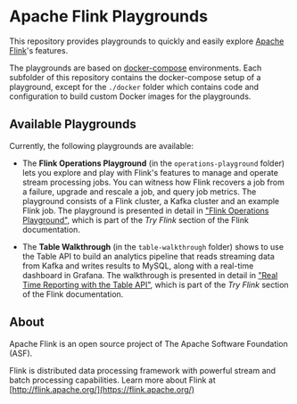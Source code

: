 # Apache Flink Playgrounds

This repository provides playgrounds to quickly and easily explore [Apache Flink](https://flink.apache.org)'s features.

The playgrounds are based on [docker-compose](https://docs.docker.com/compose/) environments.
Each subfolder of this repository contains the docker-compose setup of a playground, except for the `./docker` folder which contains code and configuration to build custom Docker images for the playgrounds.

## Available Playgrounds

Currently, the following playgrounds are available:

* The **Flink Operations Playground** (in the `operations-playground` folder) lets you explore and play with Flink's features to manage and operate stream processing jobs. You can witness how Flink recovers a job from a failure, upgrade and rescale a job, and query job metrics. The playground consists of a Flink cluster, a Kafka cluster and an example 
Flink job. The playground is presented in detail in
["Flink Operations Playground"](https://ci.apache.org/projects/flink/flink-docs-release-1.11/try-flink/flink-operations-playground.html), which is part of the _Try Flink_ section of the Flink documentation.

* The **Table Walkthrough** (in the `table-walkthrough` folder) shows to use the Table API to build an analytics pipeline that reads streaming data from Kafka and writes results to MySQL, along with a real-time dashboard in Grafana. The walkthrough is presented in detail in ["Real Time Reporting with the Table API"](https://ci.apache.org/projects/flink/flink-docs-release-1.11/try-flink/table_api.html), which is part of the _Try Flink_ section of the Flink documentation.

## About

Apache Flink is an open source project of The Apache Software Foundation (ASF).

Flink is distributed data processing framework with powerful stream and batch processing capabilities.
Learn more about Flink at [http://flink.apache.org/](https://flink.apache.org/)
